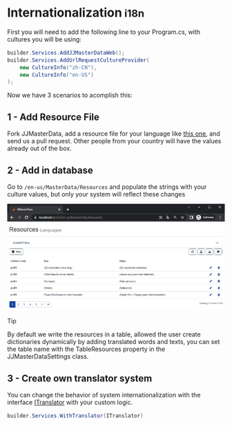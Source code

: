 <h1>Internationalization<small> i18n</small></h1>


First you will need to add the following line to your Program.cs, with cultures you will be using:
```cs
builder.Services.AddJJMasterDataWeb();
builder.Services.AddUrlRequestCultureProvider(
    new CultureInfo("zh-CN"),
    new CultureInfo("en-US")
);
```

Now we have 3 scenarios to acomplish this:

## 1 - Add Resource File
Fork JJMasterData, add a resource file for your language like [this one](https://github.com/JJConsulting/JJMasterData/blob/main/src/JJMasterData.Commons/Language/ResourceStrings_pt-br.resx), and send us a pull request. Other people from your country will have the values already out of the box.

## 2 - Add in database
Go to ```/en-us/MasterData/Resources``` and populate the strings with your culture values, but only your system will reflect these changes

<img alt="Resources Screen" src="../media/ResourceScreen.png"/>
<br>

> [!TIP] 
> By default we write the resources in a table, allowed the user create dictionaries dynamically by adding translated words and texts, you can set the table name with the TableResources property in the JJMasterDataSettings class.

## 3 - Create own translator system
You can change the behavior of system internationalization with the interface [ITranslator](https://portal.jjconsulting.tech/jjdoc/lib/JJMasterData.Commons.Language.ITranslator.html) with your custom logic.

```cs
builder.Services.WithTranslator(ITranslator)
```